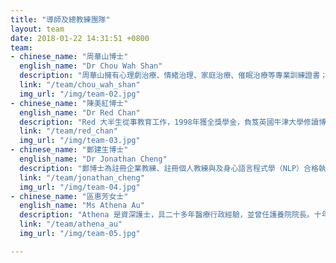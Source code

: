 ```yaml
---
title: "導師及總教練團隊"
layout: team
date: 2018-01-22 14:31:51 +0800
team:
- chinese_name: "周華山博士"
  english_name: "Dr Chou Wah Shan"
  description: "周華山擁有心理劇治療、情緒治理、家庭治療、催眠治療等專業訓練證書；2006年創辦自在社，2014年與幾位身心靈前輩發起身心靈平台。"
  link: "/team/chou_wah_shan"
  img_url: "/img/team-02.jpg"
- chinese_name: "陳美紅博士"
  english_name: "Dr Red Chan"
  description: "Red 大半生從事教育工作，1998年獲全獎學金，負笈英國牛津大學修讀博士學位，研究當代中國文學的英語翻譯現象，曾於理工大學、嶺南大學及英國的牛津大學、華威大學從事教學、研究工作。"
  link: "/team/red_chan"
  img_url: "/img/team-03.jpg"
- chinese_name: "鄭建生博士"
  english_name: "Dr Jonathan Cheng"
  description: "鄭博士為註冊企業教練、註冊個人教練與及身心語言程式學（NLP）合格執行師，亦獲得生命領袖證書、生命教練證書、能量心理學情緒健康證書、痛症患者自我管理課程、精神健康急救「青少年」修業證書、人格障礙證書及完成Mindfulness-Based Stress Reduction Program等．"
  link: "/team/jonathan_cheng"
  img_url: "/img/team-04.jpg"
- chinese_name: "區惠芳女士"
  english_name: "Ms Athena Au"
  description: "Athena 是資深護士，具二十多年醫療行政經驗，並曾任護養院院長。十年前開始兼任家庭輔導義工，致力支持情緒困擾人士及其家人。Athena擅長轉化親密關係的糾結，及協助個案處理兩性關係。"
  link: "/team/athena_au"
  img_url: "/img/team-05.jpg"

---
```



